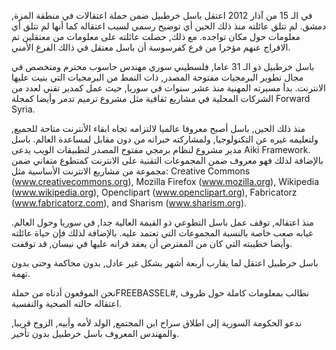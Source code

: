 في الـ 15 من آذار 2012 اعتقل باسل خرطبيل ضمن حملة اعتقالات في منطقة المزة, دمشق. لم تتلق عائلته منذ ذلك الحين أي توضيح رسمي لسبب اعتقاله كما أنها لم تتلق أي معلومات حول مكان تواجده. مع ذلك, حصلت عائلته على معلومات من معتقلين تم الافراج عنهم مؤخرا من فرع كفرسوسة أن باسل معتقل في ذالك الفرع الأمني.

باسل خرطبيل ذو الـ 31 عاما,  فلسطيني سوري مهندس حاسوب محترم ومتخصص في مجال تطوير البرمجيات مفتوحة المصدر, ذات النمط من البرمجيات التي بنيت عليها الانترنت. بدأ مسيرته المهنية منذ عشر سنوات في سوريا, حيث عمل كمدير تقني لعدد من الشركات المحلية في مشاريع ثقافية مثل مشروع ترميم تدمر وأيضا كمجلة Forward Syria.

منذ ذلك الحين, باسل أصبح معروفا عالميا لالتزامه تجاه ابقاء الأنترنت متاحة للجميع, ولتعليمه غيره عن التكنولوجيا, ولمشاركته خبراته من دون مقابل لمساعدة العالم. باسل مدير مشروع لنظام برمجي  مفتوح المصدر لتطبيقات الويب يدعى Aiki Framework. بالإضافة لذلك فهو معروف ضمن المجموعات التقنية على الانترنت كمتطوع متفاني ضمن مجموعة من مشاريع الانترنت الأساسية مثل:
Creative Commons (www.creativecommons.org), Mozilla Firefox (www.mozilla.org), Wikipedia (www.wikipedia.org), Openclipart (www.openclipart.org), Fabricatorz (www.fabricatorz.com), and Sharism (www.sharism.org). 

منذ اعتقاله, توقف عمل باسل التطوعي ذو القيمة العالية جدا, في سوريا وحول العالم. غيابه صعب خاصة بالنسبة المجموعات التي تعتمد عليه. بالإضافة لذلك فإن حياة عائلته وأيضا خطيبته التي كان من المفترض أن يعقد قرانه عليها في نيسان, قد توقفت.

باسل خرطبيل اعتقل لما يقارب أربعة أشهر بشكل غير عادل, بدون محاكمة وحتى بدون تهمة.

نحن الموقعون أدناه من حملةFREEBASSEL#, نطالب بمعلومات كاملة حول ظروف اعتقاله حالته الصحية والنفسية.

ندعو الحكومة السورية إلى اطلاق سراح ابن المجتمع, الولد لأمه وأبيه, الزوج قريبا, والمهندس المعروف باسل خرطبيل بدون تأخير.
